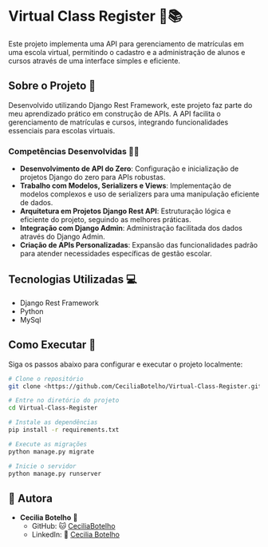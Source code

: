 # Virtual Class Register 🏫📚

Este projeto implementa uma API para gerenciamento de matrículas em uma escola virtual, permitindo o cadastro e a administração de alunos e cursos através de uma interface simples e eficiente.

## Sobre o Projeto 📘

Desenvolvido utilizando Django Rest Framework, este projeto faz parte do meu aprendizado prático em construção de APIs. A API facilita o gerenciamento de matrículas e cursos, integrando funcionalidades essenciais para escolas virtuais.

### Competências Desenvolvidas 👩‍💻

- **Desenvolvimento de API do Zero**: Configuração e inicialização de projetos Django do zero para APIs robustas.
- **Trabalho com Modelos, Serializers e Views**: Implementação de modelos complexos e uso de serializers para uma manipulação eficiente de dados.
- **Arquitetura em Projetos Django Rest API**: Estruturação lógica e eficiente do projeto, seguindo as melhores práticas.
- **Integração com Django Admin**: Administração facilitada dos dados através do Django Admin.
- **Criação de APIs Personalizadas**: Expansão das funcionalidades padrão para atender necessidades específicas de gestão escolar.

## Tecnologias Utilizadas 💻

- Django Rest Framework
- Python
- MySql

## Como Executar 🚀

Siga os passos abaixo para configurar e executar o projeto localmente:

```bash
# Clone o repositório
git clone <https://github.com/CeciliaBotelho/Virtual-Class-Register.git>

# Entre no diretório do projeto
cd Virtual-Class-Register

# Instale as dependências
pip install -r requirements.txt

# Execute as migrações
python manage.py migrate

# Inicie o servidor
python manage.py runserver
```

## 👤 Autora

- **Cecilia Botelho** 🌟
  - GitHub: 🐱 [CeciliaBotelho](https://github.com/CeciliaBotelho)
  - LinkedIn: 💼 [Cecilia Botelho](https://www.linkedin.com/in/cecilia-botelho-0163871a9/)